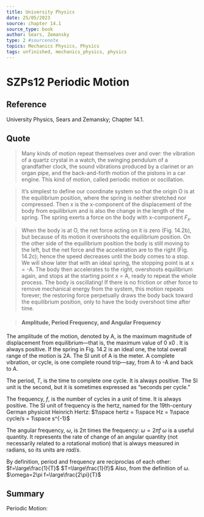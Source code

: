 ```yaml
---
title: University Physics
date: 25/05/2023
source: chapter 14.1
source_type: book 
author: Sears, Zemansky
type: 2 #sourcenote
topics: Mechanics Physics, Physics
tags: unfinished, mechanics_physics, physics
---
```

# SZPs12 Periodic Motion

## **Reference**
University Physics, Sears and Zemansky; Chapter 14.1.

## **Quote**
> Many kinds of motion repeat themselves over and over: the vibration of  a quartz crystal in a watch, the swinging pendulum of a grandfather clock, the sound vibrations produced by a clarinet or an organ pipe, and the back-and-forth motion of the pistons in a car engine. This kind of motion, called periodic motion or oscillation.

> It’s simplest to define our coordinate system so that the origin O is at the equilibrium position, where the spring is neither stretched nor compressed. Then x is the x-component of the displacement of the body from equilibrium and is also the change in the length of the spring. The spring exerts a force on the body with x-component $F_x$.

> When the body is at O, the net force acting on it is zero (Fig. 14.2b), but because of its motion it overshoots the equilibrium position. On the other side of the equilibrium position the body is still moving to the left, but the net force and the acceleration are to the right (Fig. 14.2c); hence the speed decreases until the body comes to a stop. We will show later that with an ideal spring, the stopping point is at x = -A. The body then accelerates to the right, overshoots equilibrium again, and stops at the starting point x = A, ready to repeat the whole process. The body is oscillating! If there is no friction or other force to remove mechanical energy from the system, this motion repeats forever; the restoring force perpetually draws the body back toward the equilibrium position, only to have the body overshoot time after time.

> #### Amplitude, Period Frequency, and Angular Frequency
The amplitude of the motion, denoted by A, is the maximum magnitude of displacement from equilibrium—that is, the maximum value of 0 x0 . It is always positive. If the spring in Fig. 14.2 is an ideal one, the total overall range of the motion is 2A. The SI unit of A is the meter. A complete vibration, or cycle, is one complete round trip—say, from A to -A and back to A.
> 
The period, $T$, is the time to complete one cycle. It is always positive. The SI unit is the second, but it is sometimes expressed as “seconds per cycle.”
> 
The frequency, $f$, is the number of cycles in a unit of time. It is always positive. The SI unit of frequency is the hertz, named for the 19th-century German physicist Heinrich Hertz:
$1\space hertz = 1\space Hz = 1\space cycle/s = 1\space s^{-1}$
> 
The angular frequency, $\omega$, is $2\pi$ times the frequency:
$\omega=2\pi f$
$\omega$ is a useful quantity. It represents the rate of change of an angular quantity (not necessarily related to a rotational motion) that is always measured in radians, so its units are $rad/s$.
> 
By definition, period and frequency are reciproclas of each other:
$f=\large\frac{1}{T}$ $T=\large\frac{1}{f}$
Also, from the definition of $\omega$.
$\omega=2\pi f=\large\frac{2\pi}{T}$

## **Summary**
Periodic Motion:
